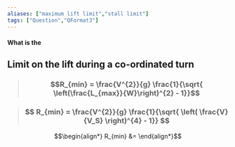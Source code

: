 ```yaml
---
aliases: ["maximum lift limit","stall limit"]
tags: ["Question","QFormat3"]
---
```


#### What is the
## Limit on the lift during a co-ordinated turn

> ### $$R_{min} = \frac{V^{2}}{g} \frac{1}{\sqrt{ \left(\frac{L_{max}}{W}\right)^{2} - 1}}$$

> ### $$ R_{min} = \frac{V^{2}}{g} \frac{1}{\sqrt{ \left( \frac{V}{V_S} \right)^{4} - 1}} $$

$$\begin{align*}
   R_{min} &= 
\end{align*}$$
